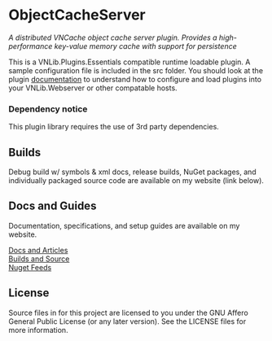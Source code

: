 # ObjectCacheServer
*A distributed VNCache object cache server plugin. Provides a high-performance key-value memory cache with support for persistence*

This is a VNLib.Plugins.Essentials compatible runtime loadable plugin. A sample configuration file is included in the src folder. You should look at the plugin [documentation](https://www.vaughnnugent.com/resources/software/articles?search=plugin) to understand how to configure and load plugins into your VNLib.Webserver or other compatable hosts.

### Dependency notice
This plugin library requires the use of 3rd party dependencies.

## Builds
Debug build w/ symbols & xml docs, release builds, NuGet packages, and individually packaged source code are available on my website (link below).  

## Docs and Guides
Documentation, specifications, and setup guides are available on my website.  

[Docs and Articles](https://www.vaughnnugent.com/resources/software/articles?tags=docs,_ObjectCacheServer)  
[Builds and Source](https://www.vaughnnugent.com/resources/software/modules/VNLib.Data.Caching)  
[Nuget Feeds](https://www.vaughnnugent.com/resources/software/modules)  

## License
Source files in for this project are licensed to you under the GNU Affero General Public License (or any later version). See the LICENSE files for more information.